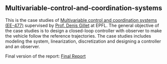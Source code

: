 ## Multivariable-control-and-coordination-systems

This is the case studies of [Multivariable control and coordination systems (EE-477)](https://edu.epfl.ch/coursebook/en/multivariable-control-and-coordination-systems-EE-477?cb_cycle=bama_cyclemaster&cb_section=mt_ro) supervised by [Prof. Denis Gillet](https://people.epfl.ch/denis.gillet) at EPFL. The general objective of the case studies is to design a closed-loop controller with observer to make the vehicle follow the reference trajectories. The case studies includes modeling the system, linearization, discretization and designing a controller and an observer.

Final version of the report: [Final Report](./report.pdf)